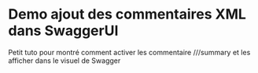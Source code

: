 # Demo ajout des commentaires XML dans SwaggerUI
Petit tuto pour montré comment activer les commentaire ///summary et les afficher dans le visuel de Swagger
